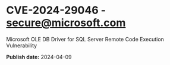 # CVE-2024-29046 - secure@microsoft.com

Microsoft OLE DB Driver for SQL Server Remote Code Execution Vulnerability

**Publish date:** 2024-04-09
